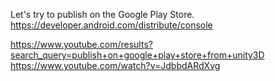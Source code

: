 Let's try to publish on the Google Play Store.  
https://developer.android.com/distribute/console  

https://www.youtube.com/results?search_query=publish+on+google+play+store+from+unity3D
https://www.youtube.com/watch?v=JdbbdARdXvg

